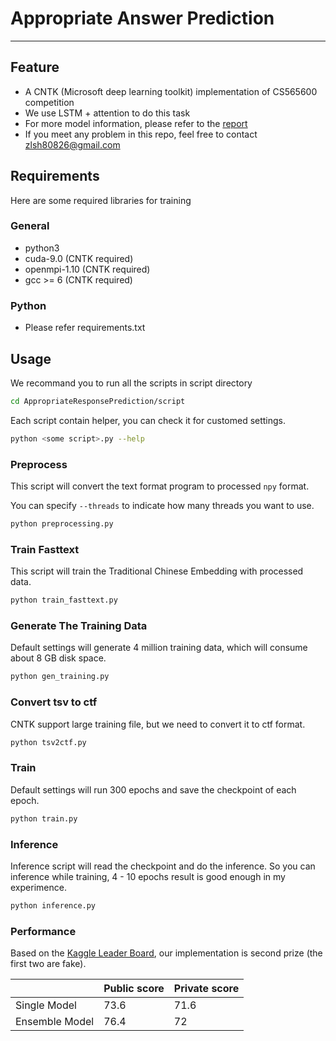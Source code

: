 # Appropriate Answer Prediction

----

## Feature

* A CNTK (Microsoft deep learning toolkit) implementation of CS565600 competition
* We use LSTM + attention to do this task
* For more model information, please refer to the [report](https://github.com/zlsh80826/AppropriateResponsePrediction/blob/master/script/Report.ipynb)
* If you meet any problem in this repo, feel free to contact zlsh80826@gmail.com

## Requirements

Here are some required libraries for training

### General
* python3
* cuda-9.0 (CNTK required)
* openmpi-1.10 (CNTK required)
* gcc >= 6 (CNTK required)

### Python
* Please refer requirements.txt

## Usage 

We recommand you to run all the scripts in script directory

```Bash
cd AppropriateResponsePrediction/script
```

Each script contain helper, you can check it for customed settings.

```Bash
python <some script>.py --help
``` 

### Preprocess

This script will convert the text format program to processed `npy` format.

You can specify `--threads` to indicate how many threads you want to use.

```Bash
python preprocessing.py
```

### Train Fasttext

This script will train the Traditional Chinese Embedding with processed data.

```Bash
python train_fasttext.py
```

### Generate The Training Data

Default settings will generate 4 million training data, which will consume about 8 GB disk space.

```Bash
python gen_training.py
```

### Convert tsv to ctf

CNTK support large training file, but we need to convert it to ctf format.

```Bash
python tsv2ctf.py
```

### Train

Default settings will run 300 epochs and save the checkpoint of each epoch.

```Bash
python train.py
```

### Inference

Inference script will read the checkpoint and do the inference. So you can inference while training, 4 - 10 epochs result is good enough in my experimence.

```Bash
python inference.py
```

### Performance

Based on the [Kaggle Leader Board](https://www.kaggle.com/c/datalabcup-predicting-appropriate-response/leaderboard), our implementation is second prize (the first two are fake).

|              |Public score|Private score|
|--------------|------------|-------------|
|Single Model  | 73.6       |  71.6       |
|Ensemble Model| 76.4       |  72         |
